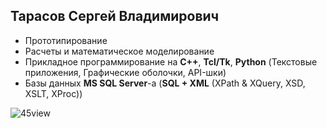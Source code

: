 Тарасов Сергей Владимирович
----------------------------

 - Прототипирование
 - Расчеты и математическое моделирование
 - Прикладное программирование на **C++**, **Tcl/Tk**, **Python** (Текстовые приложения, Графические оболочки, API-шки)
 - Базы данных **MS SQL Server**-а (**SQL + XML** (XPath & XQuery, XSD, XSLT, XProc))

![45view](https://user-images.githubusercontent.com/104857185/200120158-a84d53ff-1eff-4e71-82c5-4f59bbc7f09a.jpg)
